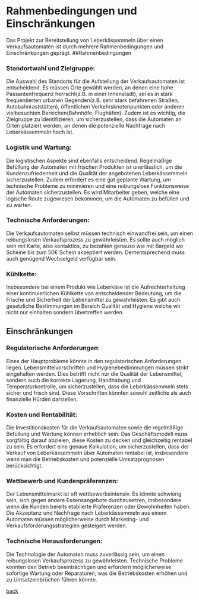 # Rahmenbedingungen und Einschränkungen
Das Projekt zur Bereitstellung von Leberkässemmeln über einen Verkaufsautomaten ist durch mehrere Rahmenbedingungen und Einschränkungen geprägt. 
##Rahmenbedingungen

### Standortwahl und Zielgruppe:
Die Auswahl des Standorts für die Aufstellung der Verkaufsautomaten ist entscheidend. Es müssen Orte gewählt werden, an denen eine hohe Passantenfrequenz herrscht(z.B. in einer Innenstadt), sei es in stark frequentierten urbanen Gegenden(z.B. sehr stark befahrenen Straßen, Autobahnraststätten), öffentlichen Verkehrsknotenpunkten oder anderen vielbesuchten Bereichen(Bahnhöfe, Flughäfen). Zudem ist es wichtig, die Zielgruppe zu identifizieren, um sicherzustellen, dass die Automaten an Orten platziert werden, an denen die potenzielle Nachfrage nach Leberkässemmeln hoch ist.

### Logistik und Wartung:
Die logistischen Aspekte sind ebenfalls entscheidend. Regelmäßige Befüllung der Automaten mit frischen Produkten ist unerlässlich, um die Kundenzufriedenheit und die Qualität der angebotenen Leberkässemmeln sicherzustellen. Zudem erfordert es eine gut geplante Wartung, um technische Probleme zu minimieren und eine reibungslose Funktionsweise der Automaten sicherzustellen. Es wird Mitarbeiter geben, welche eine logische Route zugewiesen bekommen, um die Automaten zu befüllen und zu warten.

### Technische Anforderungen:
Die Verkaufsautomaten selbst müssen technisch einwandfrei sein, um einen reibungslosen Verkaufsprozess zu gewährleisten. Es sollte auch möglich sein mit Karte, also kontaktlos, zu bezahlen genauso wie mit Bargeld wo Scheine bis zum 50€ Schein akzeptiert werden. Dementsprechend muss auch genügend Wechselgeld verfügbar sein. 

### Kühlkette:
Insbesondere bei einem Produkt wie Leberkäse ist die Aufrechterhaltung einer kontinuierlichen Kühlkette von entscheidender Bedeutung, um die Frische und Sicherheit der Lebensmittel zu gewährleisten. Es gibt auch gesetzliche Bestimmungen im Bereich Qualität und Hygiene welche wir nicht nur einhalten sondern übertreffen werden.

## Einschränkungen

### Regulatorische Anforderungen:
Eines der Hauptprobleme könnte in den regulatorischen Anforderungen liegen. Lebensmittelvorschriften und Hygienebestimmungen müssen strikt eingehalten werden. Dies betrifft nicht nur die Qualität der Lebensmittel, sondern auch die korrekte Lagerung, Handhabung und Temperaturkontrolle, um sicherzustellen, dass die Leberkässemmeln stets sicher und frisch sind. Diese Vorschriften könnten sowohl zeitliche als auch finanzielle Hürden darstellen.

### Kosten und Rentabilität:
Die Investitionskosten für die Verkaufsautomaten sowie die regelmäßige Befüllung und Wartung können erheblich sein. Das Geschäftsmodell muss sorgfältig darauf abzielen, diese Kosten zu decken und gleichzeitig rentabel zu sein. Es erfordert eine genaue Kalkulation, um sicherzustellen, dass der Verkauf von Leberkässemmeln über Automaten rentabel ist, insbesondere wenn man die Betriebskosten und potenzielle Umsatzprognosen berücksichtigt.

### Wettbewerb und Kundenpräferenzen:
Der Lebensmittelmarkt ist oft wettbewerbsintensiv. Es könnte schwierig sein, sich gegen andere Essensangebote durchzusetzen, insbesondere wenn die Kunden bereits etablierte Präferenzen oder Gewohnheiten haben. Die Akzeptanz und Nachfrage nach Leberkässemmeln aus einem Automaten müssen möglicherweise durch Marketing- und Verkaufsförderungsstrategien gesteigert werden.

### Technische Herausforderungen:
Die Technologie der Automaten muss zuverlässig sein, um einen reibungslosen Verkaufsprozess zu gewährleisten. Technische Probleme könnten den Betrieb beeinträchtigen und erfordern möglicherweise sofortige Wartung oder Reparaturen, was die Betriebskosten erhöhen und zu Umsatzeinbrüchen führen könnte.

[back](2.Deckblatt(Ausgangspunkt).md)